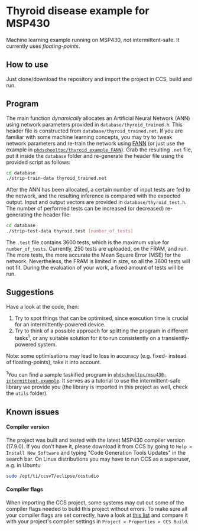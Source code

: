 # Thyroid disease example for MSP430

Machine learning example running on MSP430, _not_ intermittent-safe. It currently uses _floating-points_.

## How to use

Just clone/download the repository and import the project in CCS, build and run.

## Program

The main function _dynamically_ allocates an Artificial Neural Network (ANN) using network parameters provided in `database/thyroid_trained.h`. This header file is constructed from `database/thyroid_trained.net`. If you are familiar with some machine learning concepts, you may try to tweak network parameters and re-train the network using [FANN](https://github.com/libfann/fann) (or just use the example in [`phdschooltpc/thyroid_example_FANN`](https://github.com/phdschooltpc/thyroid_example_FANN)). Grab the resulting `.net` file, put it inside the `database` folder and re-generate the header file using the provided script as follows:

```bash
cd database
./strip-train-data thyroid_trained.net
```

After the ANN has been allocated, a certain number of input tests are fed to the network, and the resulting inference is compared with the expected output. Input and output vectors are provided in `database/thyroid_test.h`. The number of performed tests can be increased (or decreased) re-generating the header file:

```bash
cd database
./strip-test-data thyroid.test [number_of_tests]
```

The `.test` file contains 3600 tests, which is the maximum value for `number_of_tests`. Currently, 250 tests are uploaded, on the FRAM, and run. The more tests, the more accurate the Mean Square Error (MSE) for the network. Nevertheless, the FRAM is limited in size, so all the 3600 tests will not fit. During the evaluation of your work, a fixed amount of tests will be run.

## Suggestions

Have a look at the code, then:

1. Try to spot things that can be optimised, since execution time is crucial for an intermittently-powered device.
2. Try to think of a possible approach for splitting the program in different tasks<sup>1</sup>, or any suitable solution for it to run consistently on a transiently-powered system.

Note: some optimisations may lead to loss in accuracy (e.g. fixed- instead of floating-points), take it into account.

<sup>1</sup>You can find a sample taskified program in [`phdschooltpc/msp430-intermittent-example`](https://github.com/phdschooltpc/msp430-intermittent-example). It serves as a tutorial to use the intermittent-safe library we provide you (the library is imported in this project as well, check the `utils` folder).

## Known issues

#### Compiler version
The project was built and tested with the latest MSP430 compiler version (17.9.0). If you don't have it, please download it from CCS by going to `Help > Install New Software` and typing "Code Generation Tools Updates" in the search bar. On Linux distributions you may have to run CCS as a superuser, e.g. in Ubuntu
```bash
sudo /opt/ti/ccsv7/eclipse/ccstudio
```

#### Compiler flags
When importing the CCS project, some systems may cut out some of the compiler flags needed to build this project without errors. To make sure all your compiler flags are set correctly, have a look at [this list](https://github.com/phdschooltpc/msp430-thyroid/blob/master/list_of_compiler_flags.md) and compare it with your project's compiler settings in `Project > Properties > CCS Build`.
